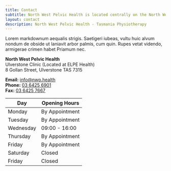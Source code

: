 ```yaml
---
title: Contact
subtitle: North West Pelvic Health is located centrally on the North Westn coast of Tasmania to provide a service for those from Smithton, Wynyard, Somerset, Burnie, Penguin, Ulverstone, Devonport and surrounds.
layout: contact
description: North West Pelvic Health - Tasmania Physiotherapy
---
```


Lorem markdownum aequalis strigis. Saetigeri iubeas, vultu huic alvum nondum de obside ut laniavit arbor palmis, cum quin. Rupes vetat videndo, armigerae crimen habet Priamum nec.

**North West Pelvic Health**  
Ulverstone Clinic (Located at ELPE Health)  
8 Gollan Street, Ulverstone TAS 7315

**Email:** [info@nwp.health](mailto:info@nwp.health)  
**Phone:** [03 6425 6901](tel:+6164256901)  
**Fax:** [03 6425 7667](tel:+61364257667)

| Day       | Opening Hours   |
| --------- | --------------- |
| Monday    | By Appointment  |
| Tuesday   | By Appointment  |
| Wednesday | 09:00 - 16:00   |
| Thursday  | By Appointment  |
| Friday    | By Appointment  |
| Saturday  | Closed          |
| Friday    | Closed          |